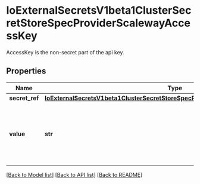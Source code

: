 # IoExternalSecretsV1beta1ClusterSecretStoreSpecProviderScalewayAccessKey

AccessKey is the non-secret part of the api key.
## Properties
Name | Type | Description | Notes
------------ | ------------- | ------------- | -------------
**secret_ref** | [**IoExternalSecretsV1beta1ClusterSecretStoreSpecProviderScalewayAccessKeySecretRef**](IoExternalSecretsV1beta1ClusterSecretStoreSpecProviderScalewayAccessKeySecretRef.md) |  | [optional] 
**value** | **str** | Value can be specified directly to set a value without using a secret. | [optional] 

[[Back to Model list]](../README.md#documentation-for-models) [[Back to API list]](../README.md#documentation-for-api-endpoints) [[Back to README]](../README.md)



